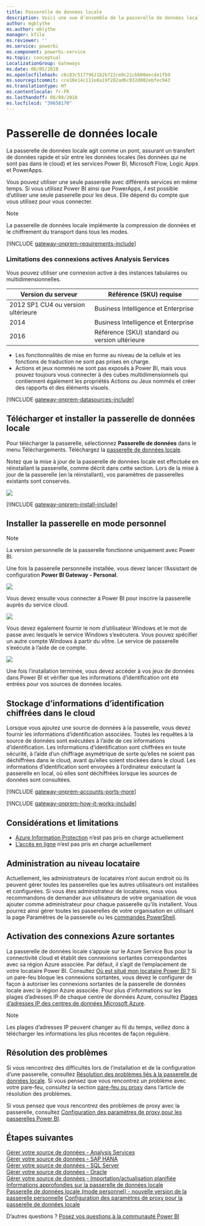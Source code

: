 ```yaml
---
title: Passerelle de données locale
description: Voici une vue d’ensemble de la passerelle de données locale pour Power BI. Vous pouvez utiliser cette passerelle pour travailler avec les sources de données DirectQuery. Vous pouvez également utiliser cette passerelle pour actualiser les jeux de données cloud avec les données locales.
author: mgblythe
ms.author: mblythe
manager: kfile
ms.reviewer: ''
ms.service: powerbi
ms.component: powerbi-service
ms.topic: conceptual
LocalizationGroup: Gateways
ms.date: 06/05/2018
ms.openlocfilehash: c6c83c51779621b2b722ce0c21cbb00eecde1fb9
ms.sourcegitcommit: cce10e14c111e8a19f282ad6c032d802ebfec943
ms.translationtype: HT
ms.contentlocale: fr-FR
ms.lasthandoff: 08/08/2018
ms.locfileid: "39658170"
---
```

# <a name="on-premises-data-gateway"></a>Passerelle de données locale

La passerelle de données locale agit comme un pont, assurant un transfert de données rapide et sûr entre les données locales (les données qui ne sont pas dans le cloud) et les services Power BI, Microsoft Flow, Logic Apps et PowerApps.

Vous pouvez utiliser une seule passerelle avec différents services en même temps. Si vous utilisez Power BI ainsi que PowerApps, il est possible d’utiliser une seule passerelle pour les deux. Elle dépend du compte que vous utilisez pour vous connecter.

> [!NOTE]
> La passerelle de données locale implémente la compression de données et le chiffrement du transport dans tous les modes.

<!-- Shared Requirements Include -->
[!INCLUDE [gateway-onprem-requirements-include](./includes/gateway-onprem-requirements-include.md)]

### <a name="limitations-of-analysis-services-live-connections"></a>Limitations des connexions actives Analysis Services

Vous pouvez utiliser une connexion active à des instances tabulaires ou multidimensionnelles.

| **Version du serveur** | **Référence (SKU) requise** |
| --- | --- |
| 2012 SP1 CU4 ou version ultérieure |Business Intelligence et Enterprise |
| 2014 |Business Intelligence et Enterprise |
| 2016 |Référence (SKU) standard ou version ultérieure |

* Les fonctionnalités de mise en forme au niveau de la cellule et les fonctions de traduction ne sont pas prises en charge.
* Actions et jeux nommés ne sont pas exposés à Power BI, mais vous pouvez toujours vous connecter à des cubes multidimensionnels qui contiennent également les propriétés Actions ou Jeux nommés et créer des rapports et des éléments visuels.

<!-- Shared Install steps Include -->
[!INCLUDE [gateway-onprem-datasources-include](./includes/gateway-onprem-datasources-include.md)]

## <a name="download-and-install-the-on-premises-data-gateway"></a>Télécharger et installer la passerelle de données locale

Pour télécharger la passerelle, sélectionnez **Passerelle de données** dans le menu Téléchargements. Téléchargez la [passerelle de données locale](http://go.microsoft.com/fwlink/?LinkID=820925). 

Notez que la mise à jour de la passerelle de données locale est effectuée en réinstallant la passerelle, comme décrit dans cette section. Lors de la mise à jour de la passerelle (en la réinstallant), vos paramètres de passerelles existants sont conservés.

![](media/service-gateway-onprem/powerbi-download-data-gateway.png)

<!-- Shared Install steps Include -->
[!INCLUDE [gateway-onprem-install-include](./includes/gateway-onprem-install-include.md)]

## <a name="install-the-gateway-in-personal-mode"></a>Installer la passerelle en mode personnel

> [!NOTE]
> La version personnelle de la passerelle fonctionne uniquement avec Power BI.

Une fois la passerelle personnelle installée, vous devez lancer l’Assistant de configuration **Power BI Gateway - Personal**.

![](media/service-gateway-onprem/personal-gateway-launch-configuration.png)

Vous devez ensuite vous connecter à Power BI pour inscrire la passerelle auprès du service cloud.

![](media/service-gateway-onprem/personal-gateway-signin.png)

Vous devez également fournir le nom d’utilisateur Windows et le mot de passe avec lesquels le service Windows s’exécutera. Vous pouvez spécifier un autre compte Windows à partir du vôtre. Le service de passerelle s’exécute à l’aide de ce compte.

![](media/service-gateway-onprem/personal-gateway-windows-service.png)

Une fois l’installation terminée, vous devez accéder à vos jeux de données dans Power BI et vérifier que les informations d’identification ont été entrées pour vos sources de données locales.

<a name="credentials"></a>

## <a name="storing-encrypted-credentials-in-the-cloud"></a>Stockage d’informations d’identification chiffrées dans le cloud

Lorsque vous ajoutez une source de données à la passerelle, vous devez fournir les informations d’identification associées. Toutes les requêtes à la source de données sont exécutées à l’aide de ces informations d’identification. Les informations d’identification sont chiffrées en toute sécurité, à l’aide d’un chiffrage asymétrique de sorte qu’elles ne soient pas déchiffrées dans le cloud, avant qu’elles soient stockées dans le cloud. Les informations d’identification sont envoyées à l’ordinateur exécutant la passerelle en local, où elles sont déchiffrées lorsque les sources de données sont consultées.

<!-- Account and Port information -->
[!INCLUDE [gateway-onprem-accounts-ports-more](./includes/gateway-onprem-accounts-ports-more.md)]

<!-- How the gateway works -->
[!INCLUDE [gateway-onprem-how-it-works-include](./includes/gateway-onprem-how-it-works-include.md)]

## <a name="limitations-and-considerations"></a>Considérations et limitations

* [Azure Information Protection](https://docs.microsoft.com/en-us/microsoft-365/enterprise/protect-files-with-aip
) n’est pas pris en charge actuellement
* [L’accès en ligne](https://products.office.com/en-us/access) n’est pas pris en charge actuellement

## <a name="tenant-level-administration"></a>Administration au niveau locataire

Actuellement, les administrateurs de locataires n’ont aucun endroit où ils peuvent gérer toutes les passerelles que les autres utilisateurs ont installées et configurées.  Si vous êtes administrateur de locataires, nous vous recommandons de demander aux utilisateurs de votre organisation de vous ajouter comme administrateur pour chaque passerelle qu’ils installent. Vous pourrez ainsi gérer toutes les passerelles de votre organisation en utilisant la page Paramètres de la passerelle ou les [commandes PowerShell](https://docs.microsoft.com/power-bi/service-gateway-high-availability-clusters#powershell-support-for-gateway-clusters). 

## <a name="enabling-outbound-azure-connections"></a>Activation des connexions Azure sortantes

La passerelle de données locale s’appuie sur le Azure Service Bus pour la connectivité cloud et établit des connexions sortantes correspondantes avec sa région Azure associée. Par défaut, il s’agit de l’emplacement de votre locataire Power BI. Consultez [Où est situé mon locataire Power BI ?](https://powerbi.microsoft.com/en-us/documentation/powerbi-admin-where-is-my-tenant-located/)
Si un pare-feu bloque les connexions sortantes, vous devez le configurer de façon à autoriser les connexions sortantes de la passerelle de données locale avec la région Azure associée. Pour plus d’informations sur les plages d’adresses IP de chaque centre de données Azure, consultez [Plages d’adresses IP des centres de données Microsoft Azure](https://www.microsoft.com/en-us/download/details.aspx?id=41653).
> [!NOTE]
> Les plages d’adresses IP peuvent changer au fil du temps, veillez donc à télécharger les informations les plus récentes de façon régulière. 

## <a name="troubleshooting"></a>Résolution des problèmes

Si vous rencontrez des difficultés lors de l’installation et de la configuration d’une passerelle, consultez [Résolution des problèmes liés à la passerelle de données locale](service-gateway-onprem-tshoot.md). Si vous pensez que vous rencontrez un problème avec votre pare-feu, consultez la section [pare-feu ou proxy](service-gateway-onprem-tshoot.md#firewall-or-proxy) dans l’article de résolution des problèmes.

Si vous pensez que vous rencontrez des problèmes de proxy avec la passerelle, consultez [Configuration des paramètres de proxy pour les passerelles Power BI](service-gateway-proxy.md).

## <a name="next-steps"></a>Étapes suivantes

[Gérer votre source de données - Analysis Services](service-gateway-enterprise-manage-ssas.md)  
[Gérer votre source de données - SAP HANA](service-gateway-enterprise-manage-sap.md)  
[Gérer votre source de données - SQL Server](service-gateway-enterprise-manage-sql.md)  
[Gérer votre source de données - Oracle](service-gateway-onprem-manage-oracle.md)  
[Gérer votre source de données - Importation/actualisation planifiée](service-gateway-enterprise-manage-scheduled-refresh.md)  
[Informations approfondies sur la passerelle de données locale](service-gateway-onprem-indepth.md)  
[Passerelle de données locale (mode personnel) - nouvelle version de la passerelle personnelle](service-gateway-personal-mode.md)
[Configuration des paramètres de proxy pour la passerelle de données locale](service-gateway-proxy.md)  

D’autres questions ? [Posez vos questions à la communauté Power BI](http://community.powerbi.com/)